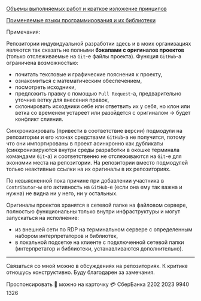 [Объемы выполняемых работ и краткое изложение принципов](https://github.com/tsv19su254052/tsv19su254052/blob/main/Works.md)

[Применяемые языки программирования и их библиотеки](https://github.com/tsv19su254052/tsv19su254052/blob/main/Languages.md)

Примечания:

Репозитории индувидуальной разработки здесь и в моих организациях являются так сказать не полными **бэкапами с оригиналов проектов** (только отслеживаемые на `Git`-е файлы проекта). Функция `GitHub`-а ограничена возможностью:
 - почитать текстовые и графические пояснения к проекту,
 - ознакомиться с математическим обеспечением,
 - посмотреть исходники,
 - предложить правку с помощью `Pull Request`-а, предварительно уточнив ветку для внесения правок,
 - склонировать исходники себе или ответвить их у себя, но клон или ветка со временем устареет или разойдется с оригиналом -> будет конфликт слияния.

Синхронизировать (привести в соответствие версии) подмодули на репозитории и его клонах средствами `GitHub`-а не получится, потому что они импортированы в проект асинхронно как дубликаты (синхронизируются внутри среды разработки в окошке терминала командами `Git`-а) и соответственно не отслеживаются на `Git`-е для экономии места на репозитории. На репозитории вместо подмодулей только неактивные ссылки на их оригиналы в их репозиториях.

По невыясненной пока причине при добавлении участника в `Contributor`-ы его активность на `GitHub`-е (если она ему так важна и нужна) не видна ни у него, ни у остальных.

Оригиналы проектов хранятся в сетевой папке на файловом сервере, полностью функциональны только внутри инфраструктуры и могут запускаться на исполнение:
 - из внешней сети по RDP на терминальном сервере с определенным набором интерпретаторов и библиотек,
 - в локальной подсетке на клиенте c подключенной сетевой папки (интерпретатор и библиотеки, устанавливаются дополнительно).

----
Связаться со мной можно в обсуждениях на репозиториях. К критике отношусь конструктивно. Буду благодарен за замечания.

Проспонсировать :sparkling_heart: можно на карточку :credit_card: СберБанка 2202 2023 9940 1326
